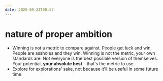 ```yaml
---
date: 2020-09-22T00:57
---
```


# nature of proper ambition


- Winning is not a metric to compare against. People get luck and win. People are assholes and they win. Winning is not the metric, your own standards are. Not everyone is the best possible version of themselves. Your potential, **your absolute best** - that's the metric to use.
- Explore for explorations' sake, not because it'll be useful in some future time.

